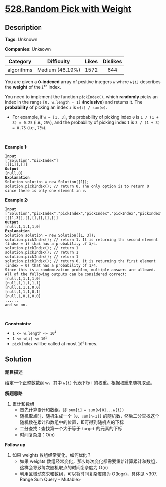 # [528.Random Pick with Weight](https://leetcode.com/problems/random-pick-with-weight/description/)

## Description

**Tags**: Unknown

**Companies**: Unknown

|  Category  |   Difficulty    | Likes | Dislikes |
| :--------: | :-------------: | :---: | :------: |
| algorithms | Medium (46.19%) | 1572  |   644    |

<p>You are given a <strong>0-indexed</strong> array of positive integers <code>w</code> where <code>w[i]</code> describes the <strong>weight</strong> of the <code>i<sup>th</sup></code> index.</p>
<p>You need to implement the function <code>pickIndex()</code>, which <strong>randomly</strong> picks an index in the range <code>[0, w.length - 1]</code> (<strong>inclusive</strong>) and returns it. The <strong>probability</strong> of picking an index <code>i</code> is <code>w[i] / sum(w)</code>.</p>
<ul>
  <li>For example, if <code>w = [1, 3]</code>, the probability of picking index <code>0</code> is <code>1 / (1 + 3) = 0.25</code> (i.e., <code>25%</code>), and the probability of picking index <code>1</code> is <code>3 / (1 + 3) = 0.75</code> (i.e., <code>75%</code>).</li>
</ul>
<p>&nbsp;</p>
<p><strong class="example">Example 1:</strong></p>
<pre><code><strong>Input</strong>
[&quot;Solution&quot;,&quot;pickIndex&quot;]
[[[1]],[]]
<strong>Output</strong>
[null,0]
<strong>Explanation</strong>
Solution solution = new Solution([1]);
solution.pickIndex(); // return 0. The only option is to return 0 since there is only one element in w.</code></pre>
<p><strong class="example">Example 2:</strong></p>
<pre><code><strong>Input</strong>
[&quot;Solution&quot;,&quot;pickIndex&quot;,&quot;pickIndex&quot;,&quot;pickIndex&quot;,&quot;pickIndex&quot;,&quot;pickIndex&quot;]
[[[1,3]],[],[],[],[],[]]
<strong>Output</strong>
[null,1,1,1,1,0]
<strong>Explanation</strong>
Solution solution = new Solution([1, 3]);
solution.pickIndex(); // return 1. It is returning the second element (index = 1) that has a probability of 3/4.
solution.pickIndex(); // return 1
solution.pickIndex(); // return 1
solution.pickIndex(); // return 1
solution.pickIndex(); // return 0. It is returning the first element (index = 0) that has a probability of 1/4.
Since this is a randomization problem, multiple answers are allowed.
All of the following outputs can be considered correct:
[null,1,1,1,1,0]
[null,1,1,1,1,1]
[null,1,1,1,0,0]
[null,1,1,1,0,1]
[null,1,0,1,0,0]
......
and so on.</code></pre>
<p>&nbsp;</p>
<p><strong>Constraints:</strong></p>
<ul>
  <li><code>1 &lt;= w.length &lt;= 10<sup>4</sup></code></li>
  <li><code>1 &lt;= w[i] &lt;= 10<sup>5</sup></code></li>
  <li><code>pickIndex</code> will be called at most <code>10<sup>4</sup></code> times.</li>
</ul>

## Solution

**题目描述**

给定一个正整数数组 w，其中 `w[i]` 代表下标 i 的权重。根据权重来随机取点。

**解题思路**

1. 累计和数组
   - 首先计算累计和数组，即 `sum[i] = sum(w[0]...w[i])`
   - 随机取点时，随机生成一个 `[0, sum[n-1]]` 的随机数，然后二分查找这个随机数在累计和数组中的位置，即可得到随机点的下标
   - 二分查找：查找第一个大于等于 `target` 的元素的下标
   - 时间复杂度：O(n)

**Follow up**

1. 如果 weights 数组经常变化，如何优化？
   - 如果 weights 数组经常变化，那么每次变化都需要重新计算累计和数组，这样会导致每次随机取点的时间复杂度为 O(n)
   - 利用区域动态求和数组，可以将时间复杂度降为 O(logn)，具体见 <307. Range Sum Query - Mutable>
